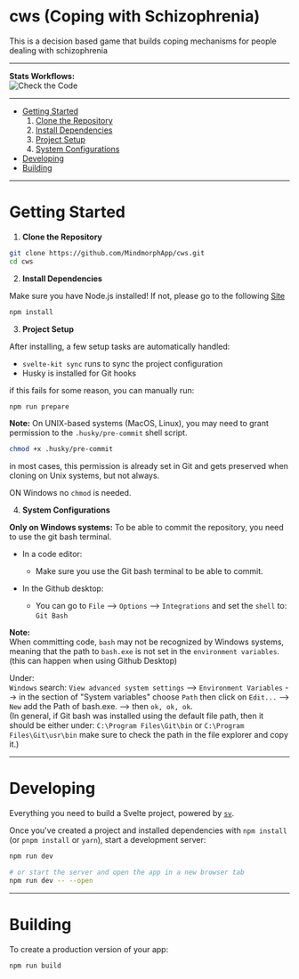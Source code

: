 # cws (Coping with Schizophrenia)

This is a decision based game that builds coping mechanisms for people dealing with schizophrenia

---

**Stats Workflows:**  
![Check the Code](https://github.com/MindmorphApp/cws/actions/workflows/main.yml/badge.svg)

---

- [Getting Started](#getting-started)
  1. [Clone the Repository](#clone)
  2. [Install Dependencies](#installdep)
  3. [Project Setup](#projectsetup)
  4. [System Configurations](#systemconfig)
- [Developing](#developing)
- [Building](#building)

---

# Getting Started

<a id="clone"></a>

1. **Clone the Repository**

```bash
git clone https://github.com/MindmorphApp/cws.git
cd cws
```

<a id="installdep"></a>

2. **Install Dependencies**

Make sure you have Node.js installed!
If not, please go to the following [Site](https://www.geeksforgeeks.org/how-to-download-and-install-node-js-and-npm/)

```bash
npm install
```

<a id="projectsetup"></a>

3. **Project Setup**

After installing, a few setup tasks are automatically handled:

- `svelte-kit sync` runs to sync the project configuration
- Husky is installed for Git hooks

if this fails for some reason, you can manually run:

```bash
npm run prepare
```

**Note:**
On UNIX-based systems (MacOS, Linux), you may need to grant permission to the `.husky/pre-commit` shell script.

```bash
chmod +x .husky/pre-commit
```

in most cases, this permission is already set in Git and gets preserved when cloning on Unix systems, but not always.

ON Windows no `chmod` is needed.

<a id=systemconfig></a>

4. **System Configurations**

**Only on Windows systems:**
To be able to commit the repository, you need to use the git bash terminal.

- In a code editor:

  - Make sure you use the Git bash terminal to be able to commit.

- In the Github desktop:
  - You can go to `File` --> `Options` --> `Integrations` and set the `shell` to: `Git Bash`

**Note:**  
When committing code, `bash` may not be recognized by Windows systems, meaning that the path to `bash.exe` is not set in the `environment variables`. (this can happen when using Github Desktop)

Under:  
`Windows` search: `View advanced system settings` --> `Environment Variables` --> in the section of "System variables" choose `Path` then click on `Edit...` --> `New` add the Path of bash.exe. --> then `ok, ok, ok`.  
(In general, if Git bash was installed using the default file path, then it should be either under: `C:\Program Files\Git\bin` or `C:\Program Files\Git\usr\bin` make sure to check the path in the file explorer and copy it.)

---

# Developing

Everything you need to build a Svelte project, powered by [`sv`](https://github.com/sveltejs/cli).

Once you've created a project and installed dependencies with `npm install` (or `pnpm install` or `yarn`), start a development server:

```bash
npm run dev

# or start the server and open the app in a new browser tab
npm run dev -- --open
```

---

# Building

To create a production version of your app:

```bash
npm run build
```
